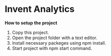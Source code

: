 # Invent Analytics

<b>How to setup the project</b>

1. Copy this project.
2. Open the project folder with a text editor.
3. Install necessary packeges using npm install.
4. Start project with npm start command.
